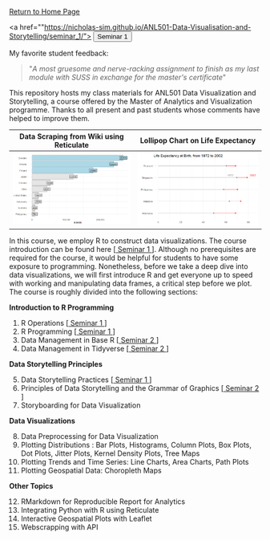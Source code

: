 <a href="https://nicholas-sim.github.io/"> Return to Home Page</a>

<a href=""https://nicholas-sim.github.io/ANL501-Data-Visualisation-and-Storytelling/seminar_1/">
  <button type="button" class="btn btn-outline-primary">Seminar 1</button>
</a>


My favorite student feedback: 
> "_A most gruesome and nerve-racking assignment to finish as my last module with SUSS in exchange for the master's certificate_"  




This repository hosts my class materials for ANL501 Data Visualization and Storytelling, a course offered by the Master of Analytics and Visualization programme. Thanks to all present and past students whose comments have helped to improve them. 


Data Scraping from Wiki using Reticulate    |  Lollipop Chart on Life Expectancy
:-------------------------:|:-------------------------:
![](islands.png) |   ![](lifeexpectancy.png)



In this course, we employ R to construct data visualizations. The course introduction can be found here [<a href="https://nicholas-sim.github.io/ANL501-Data-Visualisation-and-Storytelling/seminar_1/"> Seminar 1 </a>]. Although no prerequisites are required for the course, it would be helpful for students to have some exposure to programming. Nonetheless, before we take a deep dive into data visualizations, we will first introduce R and get everyone up to speed with working and manipulating data frames, a critical step before we plot. The course is roughly divided into the following sections:

**Introduction to R Programming**

1. R Operations [<a href="https://nicholas-sim.github.io/ANL501-Data-Visualisation-and-Storytelling/seminar_1/"> Seminar 1 </a>]
2. R Programming [<a href="https://nicholas-sim.github.io/ANL501-Data-Visualisation-and-Storytelling/seminar_1/"> Seminar 1 </a>]
3. Data Management in Base R [<a href="https://nicholas-sim.github.io/ANL501-Data-Visualisation-and-Storytelling/seminar_2/"> Seminar 2 </a>]
4. Data Management in Tidyverse  [<a href="https://nicholas-sim.github.io/ANL501-Data-Visualisation-and-Storytelling/seminar_2/"> Seminar 2 </a>]

**Data Storytelling Principles**

5. Data Storytelling Practices [<a href="https://nicholas-sim.github.io/ANL501-Data-Visualisation-and-Storytelling/seminar_1/"> Seminar 1 </a>]
6. Principles of Data Storytelling and the Grammar of Graphics [<a href="https://nicholas-sim.github.io/ANL501-Data-Visualisation-and-Storytelling/seminar_2/"> Seminar 2 </a>]
7. Storyboarding for Data Visualization

**Data Visualizations**

8. Data Preprocessing for Data Visualization
9. Plotting Distributions : Bar Plots, Histograms, Column Plots, Box Plots, Dot Plots, Jitter Plots, Kernel Density Plots, Tree Maps
10. Plotting Trends and Time Series: Line Charts, Area Charts, Path Plots
11. Plotting Geospatial Data: Choropleth Maps

**Other Topics**

12. RMarkdown for Reproducible Report for Analytics
13. Integrating Python with R using Reticulate 
14. Interactive Geospatial Plots with Leaflet
15. Webscrapping with API






